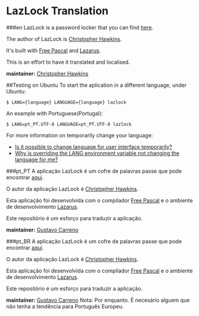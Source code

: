 # LazLock Translation

###en
LazLock is a password locker that you can find [here](https://sourceforge.net/projects/lazlock/).

The author of LazLock is [Christopher Hawkins](https://twitter.com/CyberFilth).

It's built with [Free Pascal](http://www.freepascal.org) and [Lazarus](http://www.lazarus-ide.org).

This is an effort to have it translated and localised.

__maintainer:__ [Christopher Hawkins](https://twitter.com/CyberFilth)

##Testing on Ubuntu
To start the aplication in a different language, under Ubuntu:

    $ LANG={language} LANGUAGE={language} lazlock

An example with Portuguese(Portugal):

    $ LANG=pt_PT.UTF-8 LANGUAGE=pt_PT.UTF-8 lazlock

For more information on temporarily change your language:

 * [Is it possible to change language for user interface temporarily?](https://askubuntu.com/questions/246547/is-it-possible-to-change-language-for-user-interface-temporarily)
 * [Why is overriding the LANG environment variable not changing the language for me?](https://askubuntu.com/questions/311767/why-is-overriding-the-lang-environment-variable-not-changing-the-language-for-me)
 
###pt_PT
A aplicação LazLock é um cofre de palavras passe que pode encontrar [aqui](https://sourceforge.net/projects/lazlock/).

O autor da aplicação LazLock é [Christopher Hawkins](https://twitter.com/CyberFilth).

Esta aplicação foi desenvolvida com o compilador [Free Pascal](http://www.freepascal.org) e o ambiente de desenvolvimento [Lazarus](http://www.lazarus-ide.org).

Este repositório é um esforço para traduzir a aplicação.

__maintainer:__ [Gustavo Carreno](https://twitter.com/gcarreno)

###pt_BR
A aplicação LazLock é um cofre de palavras passe que pode encontrar [aqui](https://sourceforge.net/projects/lazlock/).

O autor da aplicação LazLock é [Christopher Hawkins](https://twitter.com/CyberFilth).

Esta aplicação foi desenvolvida com o compilador [Free Pascal](http://www.freepascal.org) e o ambiente de desenvolvimento [Lazarus](http://www.lazarus-ide.org).

Este repositório é um esforço para traduzir a aplicação.

__maintainer:__ [Gustavo Carreno](https://twitter.com/gcarreno) Nota: Por enquanto. É necesário alguem que não tenha a tendência para Português Europeu.
